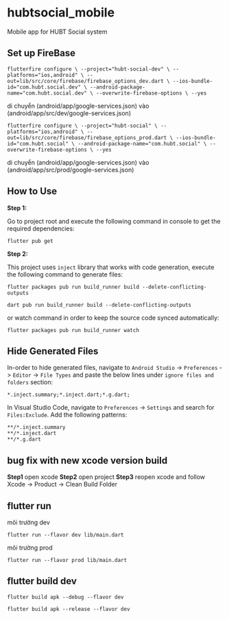 # hubtsocial_mobile
 
Mobile app for HUBT Social system

## Set up FireBase 
```
flutterfire configure \ --project="hubt-social-dev" \ --platforms="ios,android" \ --out=lib/src/core/firebase/firebase_options_dev.dart \ --ios-bundle-id="com.hubt.social.dev" \ --android-package-name="com.hubt.social.dev" \ --overwrite-firebase-options \ --yes
```
di chuyển (android/app/google-services.json) vào (android/app/src/dev/google-services.json)
```
flutterfire configure \ --project="hubt-social" \ --platforms="ios,android" \ --out=lib/src/core/firebase/firebase_options_prod.dart \ --ios-bundle-id="com.hubt.social" \ --android-package-name="com.hubt.social" \ --overwrite-firebase-options \ --yes
```
di chuyển (android/app/google-services.json) vào (android/app/src/prod/google-services.json)


## How to Use 

**Step 1:**

Go to project root and execute the following command in console to get the required dependencies: 

```
flutter pub get 
```

**Step 2:**

This project uses `inject` library that works with code generation, execute the following command to generate files:

```
flutter packages pub run build_runner build --delete-conflicting-outputs
```

```
dart pub run build_runner build --delete-conflicting-outputs
```

or watch command in order to keep the source code synced automatically:

```
flutter packages pub run build_runner watch
```

## Hide Generated Files

In-order to hide generated files, navigate to `Android Studio` -> `Preferences` -> `Editor` -> `File Types` and paste the below lines under `ignore files and folders` section:

```
*.inject.summary;*.inject.dart;*.g.dart;
```

In Visual Studio Code, navigate to `Preferences` -> `Settings` and search for `Files:Exclude`. Add the following patterns:
```
**/*.inject.summary
**/*.inject.dart
**/*.g.dart
```
## bug fix with new xcode version build
  **Step1**
 open xcode 
 **Step2**
open project
**Step3**
reopen xcode and follow Xcode -> Product -> Clean Build Folder


## flutter run 
môi trường dev
```
flutter run --flavor dev lib/main.dart
```

môi trường prod
```
flutter run --flavor prod lib/main.dart
```

## flutter build dev

```
flutter build apk --debug --flavor dev
```

```
flutter build apk --release --flavor dev
```
